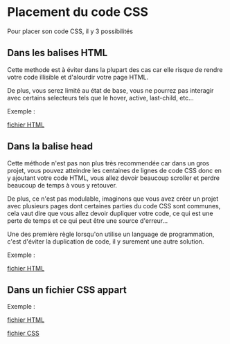 # Placement du code CSS

Pour placer son code CSS, il y 3 possibilités

## Dans les balises HTML

Cette methode est à éviter dans la plupart des cas car elle risque de rendre votre code illisible et d'alourdir votre page HTML.

De plus, vous serez limité au état de base, vous ne pourrez pas interagir avec certains selecteurs tels que le hover, active, last-child, etc...

Exemple : 

[fichier HTML](avec-html.html)

## Dans la balise head

Cette méthode n'est pas non plus très recommendée car dans un gros projet, vous pouvez atteindre les centaines de lignes de code CSS donc en y ajoutant votre code HTML, vous allez devoir beaucoup scroller et perdre beaucoup de temps à vous y retouver. 

De plus, ce n'est pas modulable, imaginons que vous avez créer un projet avec plusieurs pages dont certaines parties du code CSS sont communes, cela vaut dire que vous allez devoir dupliquer votre code, ce qui est une perte de temps et ce qui peut être une source d'erreur... 

Une des première règle lorsqu'on utilise un language de programmation, c'est d'éviter la duplication de code, il y surement une autre solution.

Exemple : 

[fichier HTML](dans-balise-head.html)

## Dans un fichier CSS appart

Exemple : 

[fichier HTML](dans-fichier-css.html)

[fichier CSS](css/main.css)


